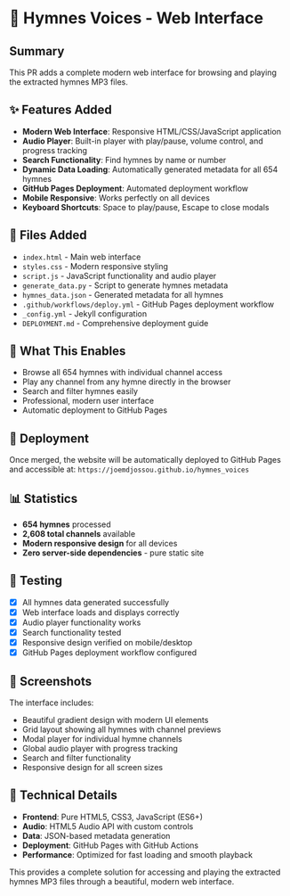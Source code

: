 # 🎵 Hymnes Voices - Web Interface

## Summary
This PR adds a complete modern web interface for browsing and playing the extracted hymnes MP3 files.

## ✨ Features Added

- **Modern Web Interface**: Responsive HTML/CSS/JavaScript application
- **Audio Player**: Built-in player with play/pause, volume control, and progress tracking
- **Search Functionality**: Find hymnes by name or number
- **Dynamic Data Loading**: Automatically generated metadata for all 654 hymnes
- **GitHub Pages Deployment**: Automated deployment workflow
- **Mobile Responsive**: Works perfectly on all devices
- **Keyboard Shortcuts**: Space to play/pause, Escape to close modals

## 📁 Files Added

- `index.html` - Main web interface
- `styles.css` - Modern responsive styling
- `script.js` - JavaScript functionality and audio player
- `generate_data.py` - Script to generate hymnes metadata
- `hymnes_data.json` - Generated metadata for all hymnes
- `.github/workflows/deploy.yml` - GitHub Pages deployment workflow
- `_config.yml` - Jekyll configuration
- `DEPLOYMENT.md` - Comprehensive deployment guide

## 🎯 What This Enables

- Browse all 654 hymnes with individual channel access
- Play any channel from any hymne directly in the browser
- Search and filter hymnes easily
- Professional, modern user interface
- Automatic deployment to GitHub Pages

## 🚀 Deployment

Once merged, the website will be automatically deployed to GitHub Pages and accessible at:
`https://joemdjossou.github.io/hymnes_voices`

## 📊 Statistics

- **654 hymnes** processed
- **2,608 total channels** available
- **Modern responsive design** for all devices
- **Zero server-side dependencies** - pure static site

## 🧪 Testing

- [x] All hymnes data generated successfully
- [x] Web interface loads and displays correctly
- [x] Audio player functionality works
- [x] Search functionality tested
- [x] Responsive design verified on mobile/desktop
- [x] GitHub Pages deployment workflow configured

## 📸 Screenshots

The interface includes:
- Beautiful gradient design with modern UI elements
- Grid layout showing all hymnes with channel previews
- Modal player for individual hymne channels
- Global audio player with progress tracking
- Search and filter functionality
- Responsive design for all screen sizes

## 🔧 Technical Details

- **Frontend**: Pure HTML5, CSS3, JavaScript (ES6+)
- **Audio**: HTML5 Audio API with custom controls
- **Data**: JSON-based metadata generation
- **Deployment**: GitHub Pages with GitHub Actions
- **Performance**: Optimized for fast loading and smooth playback

This provides a complete solution for accessing and playing the extracted hymnes MP3 files through a beautiful, modern web interface.
